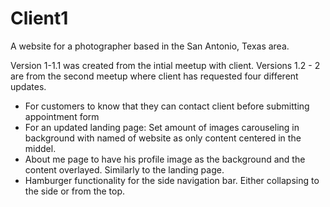 # Client1
A website for a photographer based in the San Antonio, Texas area.


Version 1-1.1 was created from the intial meetup with client.
Versions 1.2 - 2 are from the second meetup where client has requested four different updates.
-   For customers to know that they can contact client before submitting appointment form
-   For an updated landing page: Set amount of images carouseling in background with named of website as only content centered in the middel.
-   About me page to have his profile image as the background and the content overlayed. Similarly to the landing page.
-   Hamburger functionality for the side navigation bar. Either collapsing to the side or from the top.
